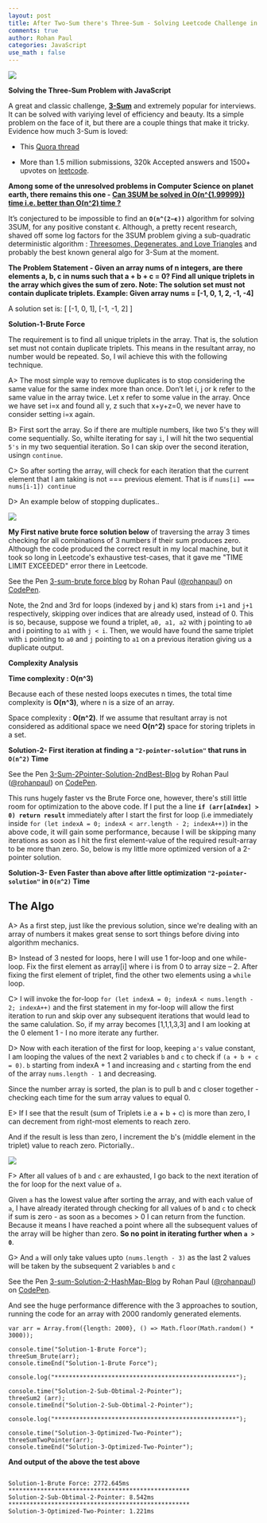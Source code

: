 ```yaml
---
layout: post
title: After Two-Sum there's Three-Sum - Solving Leetcode Challenge in JavaScript
comments: true
author: Rohan Paul
categories: JavaScript
use_math : false
---
```

<img src="/images/fulls/3-sum-Leetcode.jpg" class="fit image">


**Solving the Three-Sum Problem with JavaScript**

A great and classic challenge, **[3-Sum](https://leetcode.com/problems/3sum/description/)** and  extremely popular for interviews. It can be solved with variying level of efficiency and beauty. Its a simple problem on the face of it, but there are a couple things that make it tricky. Evidence how much 3-Sum is loved: 


- This [Quora thread](https://bit.ly/2FrFQaL)

- More than 1.5 million submissions, 320k Accepted answers and 1500+ upvotes on [leetcode](https://leetcode.com/problems/3sum/description/).


**Among some of the unresolved problems in Computer Science on planet earth, there remains this one - [Can 3SUM be solved in O(n^{1.99999}) time i.e. better than O(n^2) time ?](https://www.quora.com/What-are-the-unsolved-problems-of-computer-science)**

It’s conjectured to be impossible to find an **``O(n^(2−ϵ))``** algorithm for solving 3SUM, for any positive constant ϵ. Although, a pretty recent research, shaved off some log factors for the 3SUM problem giving a sub-quadratic deterministic algorithm : [Threesomes, Degenerates, and Love Triangles](https://ieeexplore.ieee.org/document/6979047/?arnumber=6979047&reload=true) and probably the best known general algo for 3-Sum at the moment.


**The Problem Statement - Given an array nums of n integers, are there elements a, b, c in nums such that a + b + c = 0? Find all unique triplets in the array which gives the sum of zero. Note: The solution set must not contain duplicate triplets. Example: Given array nums = [-1, 0, 1, 2, -1, -4]**

A solution set is:
[
  [-1, 0, 1],
  [-1, -1, 2]
]


**Solution-1-Brute Force**

The requirement is to find all unique triplets in the array. That is, the solution set must not contain duplicate triplets. This means in the resultant array, no number would be repeated. So, I wil achieve this with the following technique.

A> The most simple way to remove duplicates is to stop considering the same value for the same index more than once. Don’t let i, j or k refer to the same value in the array twice. Let x refer to some value in the array. Once we have set i=x and found all y, z such that x+y+z=0, we never have to consider setting i=x again.

B> First sort the array. So if there are multiple numbers, like two 5's they will come sequentially. So, whilte iterating for say ``i``, I will hit the two sequential ``5's`` in my two sequential iteration. So I can skip over the second iteration, usingn ``continue``.

C> So after sorting the array, will check for each iteration that the current element that I am taking is not === previous element. That is if ``nums[i] === nums[i-1]) continue``

D> An example below of stopping duplicates.. 

<img src="/images/fulls/3-sum-inside-the-post-image.png">

**My First native brute force solution below** of traversing the array 3 times checking for all combinations of 3 numbers if their sum produces zero. Although the code produced the correct result in my local machine, but it took so long in Leetcode's exhaustive test-cases, that it gave me "TIME LIMIT EXCEEDED" error there in Leetcode.


<p data-height="659" data-theme-id="0" data-slug-hash="NMdgOM" data-default-tab="js" data-user="rohanpaul" data-embed-version="2" data-pen-title="3-sum-brute force blog" class="codepen">See the Pen <a href="https://codepen.io/rohanpaul/pen/NMdgOM/">3-sum-brute force blog</a> by Rohan Paul (<a href="https://codepen.io/rohanpaul">@rohanpaul</a>) on <a href="https://codepen.io">CodePen</a>.</p>
<script async src="https://static.codepen.io/assets/embed/ei.js"></script>

Note, the 2nd and 3rd for loops (indexed by j and k) stars from ``i+1`` and ``j+1`` respectively, skipping over indices that are already used, instead of 0. This is so, because, suppose we found a triplet, ``a0, a1, a2`` with j pointing to ``a0`` and i pointing to ``a1`` with ``j < i``. Then, we would have found the same triplet with ``i`` pointing to ``a0`` and ``j`` pointing to ``a1`` on a previous iteration giving us a duplicate output.


**Complexity Analysis**

**Time complexity : O(n^3)**

Because each of these nested loops executes n times, the total time complexity is **O(n^3)**, where n is a size of an array.

Space complexity : **O(n^2)**. If we assume that resultant array is not considered as additional space we need **O(n^2)** space for storing triplets in a set.


**Solution-2- First iteration at finding a ``"2-pointer-solution"`` that runs in ``O(n^2)`` Time**


<p data-height="675" data-theme-id="0" data-slug-hash="pVRdaO" data-default-tab="js" data-user="rohanpaul" data-embed-version="2" data-pen-title="3-Sum-2Pointer-Solution-2ndBest-Blog" class="codepen">See the Pen <a href="https://codepen.io/rohanpaul/pen/pVRdaO/">3-Sum-2Pointer-Solution-2ndBest-Blog</a> by Rohan Paul (<a href="https://codepen.io/rohanpaul">@rohanpaul</a>) on <a href="https://codepen.io">CodePen</a>.</p>
<script async src="https://static.codepen.io/assets/embed/ei.js"></script>


This runs hugely faster vs the Brute Force one, however, there's still little room for optimization to the above code. If I put the a line **``if (arr[aIndex] > 0) return result``** immediately after I start the first for loop (i.e immediately inside ``for (let indexA = 0; indexA < arr.length - 2; indexA++)``) in the above code, it will gain some performance, because I will be skipping many iterations as soon as I hit the first element-value of the required result-array to be more than zero. So, below is my little more optimized version of a 2-pointer solution.


**Solution-3- Even Faster than above after little optimization ``"2-pointer-solution"`` in ``O(n^2)`` Time**

## The Algo

A> As a first step, just like the previous solution, since we're dealing with an array of numbers it makes great sense to sort things before diving into algorithm mechanics. 

B> Instead of 3 nested for loops, here I will use 1 for-loop and one while-loop. Fix the first element as array[i] where i is from 0 to array size – 2. After fixing the first element of triplet, find the other two elements using a ``while`` loop.

C> I will invoke the for-loop ``for (let indexA = 0; indexA < nums.length - 2; indexA++)`` and the first statement in my for-loop will allow the first iteration to run and skip over any subsequent iterations that would lead to the same calulation. So, if my array becomes [1,1,1,3,3] and I am looking at the 0 element 1 - I no more iterate any further.

D> Now with each iteration of the first for loop, keeping ``a's`` value constant, I am looping the values of the next 2 variables ``b`` and ``c`` to check if ``(a + b + c = 0)``. ``b`` starting from indexA + 1 and increasing and ``c`` starting from the end of the array ``nums.length - 1`` and decreasing.

Since the number array is sorted, the plan is to pull b and c closer together - checking each time for the sum array values to equal 0.

E> If I see that the result (sum of Triplets i.e a + b + c) is more than zero, I can decrement from right-most elements to reach zero.

And if the result is less than zero, I increment the b's (middle element in the triplet) value to reach zero. Pictorially..

<img src="/images/fulls/3-sum-inside-the-post-image-2.png">

F> After all values of ``b`` and ``c`` are exhausted, I go back to the next iteration of the for loop for the next value of ``a``.

 Given ``a`` has the lowest value after sorting the array, and with each value of ``a``, I have already iterated through checking for all values of ``b`` and ``c``  to check if sum is zero - as soon as ``a`` becomes > 0 I can return from the function. Because it means I have reached a point where all the subsequent values of the array will be higher than zero. **So no point in iterating further when ``a > 0``**.

G> And ``a`` will only take values upto ``(nums.length - 3)`` as the last 2 values will be taken by the subsequent 2 variables ``b`` and ``c``

<p data-height="756" data-theme-id="0" data-slug-hash="bMgRQv" data-default-tab="js" data-user="rohanpaul" data-embed-version="2" data-pen-title="3-sum-Solution-2-HashMap-Blog" class="codepen">See the Pen <a href="https://codepen.io/rohanpaul/pen/bMgRQv/">3-sum-Solution-2-HashMap-Blog</a> by Rohan Paul (<a href="https://codepen.io/rohanpaul">@rohanpaul</a>) on <a href="https://codepen.io">CodePen</a>.</p>
<script async src="https://static.codepen.io/assets/embed/ei.js"></script>


And see the huge performance difference with the 3 approaches to soution, running the code for an array with 2000 randomly generated elements.

```
var arr = Array.from({length: 2000}, () => Math.floor(Math.random() * 3000));

console.time("Solution-1-Brute Force");
threeSum_Brute(arr);
console.timeEnd("Solution-1-Brute Force");

console.log("***************************************************");

console.time("Solution-2-Sub-Obtimal-2-Pointer");
threeSum2 (arr);
console.timeEnd("Solution-2-Sub-Obtimal-2-Pointer");

console.log("***************************************************");

console.time("Solution-3-Optimized-Two-Pointer");
threeSumTwoPointer(arr);
console.timeEnd("Solution-3-Optimized-Two-Pointer");

```
**And output of the above the test above**

```

Solution-1-Brute Force: 2772.645ms
***************************************************
Solution-2-Sub-Obtimal-2-Pointer: 8.542ms
***************************************************
Solution-3-Optimized-Two-Pointer: 1.221ms

```